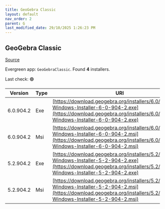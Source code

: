 ```yaml
---
title: GeoGebra Classic
layout: default
nav_order: 2
parent: G
last_modified_date: 29/10/2025 1:26:23 PM
---
```


## GeoGebra Classic

[Source](https://www.geogebra.org)

Evergreen app: `GeoGebraClassic`. Found **4** installers.

Last check: 🟢

| Version   | Type | URI                                                                                                                                                                            |
| --------- | ---- | ------------------------------------------------------------------------------------------------------------------------------------------------------------------------------ |
| 6.0.904.2 | Exe  | [https://download.geogebra.org/installers/6.0/GeoGebra-Windows-Installer-6-0-904-2.exe](https://download.geogebra.org/installers/6.0/GeoGebra-Windows-Installer-6-0-904-2.exe) |
| 6.0.904.2 | Msi  | [https://download.geogebra.org/installers/6.0/GeoGebra-Windows-Installer-6-0-904-2.msi](https://download.geogebra.org/installers/6.0/GeoGebra-Windows-Installer-6-0-904-2.msi) |
| 5.2.904.2 | Exe  | [https://download.geogebra.org/installers/5.2/GeoGebra-Windows-Installer-5-2-904-2.exe](https://download.geogebra.org/installers/5.2/GeoGebra-Windows-Installer-5-2-904-2.exe) |
| 5.2.904.2 | Msi  | [https://download.geogebra.org/installers/5.2/GeoGebra-Windows-Installer-5-2-904-2.msi](https://download.geogebra.org/installers/5.2/GeoGebra-Windows-Installer-5-2-904-2.msi) |
